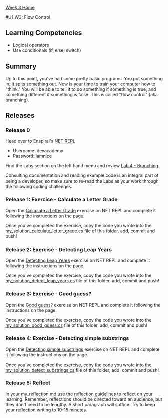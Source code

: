 [Week 3 Home](../)

#U1.W3: Flow Control

## Learning Competencies
- Logical operators
- Use conditionals (if, else, switch)

## Summary
Up to this point, you've had some pretty basic programs. You put something in; it spits something out. Now is your time to train your computer how to "think." You will be able to tell it to do something if something is true, and something different if something is false. This is called "flow control" (aka branching).

## Releases

### Release 0

Head over to Enspiral's [NET REPL](http://net-repl.enspiral.info) 

* Username: devacademy
* Password: iamnice

Find the Labs section on the left hand menu and review [Lab 4 - Branching](http://net-repl.enspiral.info/labs).

Consulting documentation and reading example code is an integral part of being a developer, so make sure to re-read the Labs as your work through the following coding challenges.

### Release 1: Exercise - Calculate a Letter Grade 

Open the [Calculate a Letter Grade](http://net-repl.enspiral.info/exercises/8) exercise on NET REPL and complete it following the instructions on the page.

Once you've completed the exercise, copy the code you wrote into the [my_solution_calculate_letter_grade.cs](my_solution_calculate_letter_grade.cs) file of this folder, add, commit and push!

### Release 2: Exercise - Detecting Leap Years

Open the [Detecting Leap Years](http://net-repl.enspiral.info/exercises/9) exercise on NET REPL and complete it following the instructions on the page.

Once you've completed the exercise, copy the code you wrote into the [my_solution_detect_leap_years.cs](my_solution_detect_leap_years.cs) file of this folder, add, commit and push!

### Release 3: Exercise - Good guess?

Open the [Good guess?](http://net-repl.enspiral.info/exercises/10) exercise on NET REPL and complete it following the instructions on the page.

Once you've completed the exercise, copy the code you wrote into the [my_solution_good_guess.cs](my_solution_good_guess.cs) file of this folder, add, commit and push!

### Release 4: Exercise - Detecting simple substrings

Open the [Detecting simple substrings](http://net-repl.enspiral.info/exercises/11) exercise on NET REPL and complete it following the instructions on the page.

Once you've completed the exercise, copy the code you wrote into the [my_solution_detect_substrings.cs](my_solution_detect_substrings.cs) file of this folder, add, commit and push!


### Release 5: Reflect
In your [my_reflection.md](my_reflection.md) use the [reflection guidelines](https://github.com/enspiral-dev-academy/phase-0-handbook/blob/master/coding-references/reflection-guidelines.md) to reflect on your learning. Remember, reflections should be directed toward an audience, but they don't need to be lengthy. A short paragraph will suffice. Try to keep your reflection writing to 10-15 minutes.